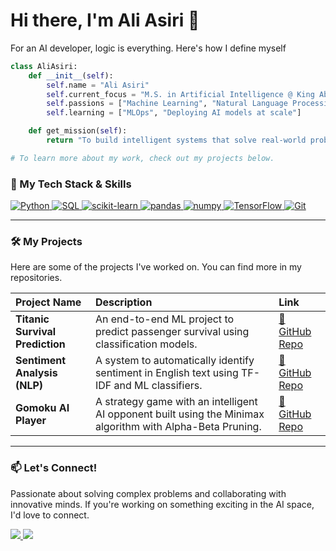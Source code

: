 # Hi there, I'm Ali Asiri 👋

For an AI developer, logic is everything. Here's how I define myself

```python
class AliAsiri:
    def __init__(self):
        self.name = "Ali Asiri"
        self.current_focus = "M.S. in Artificial Intelligence @ King Abdulaziz University"
        self.passions = ["Machine Learning", "Natural Language Processing", "Strategic Game AI"]
        self.learning = ["MLOps", "Deploying AI models at scale"]

    def get_mission(self):
        return "To build intelligent systems that solve real-world problems."

# To learn more about my work, check out my projects below.

```
### 🚀 My Tech Stack & Skills

<p align="left">
  <a href="https://www.python.org" target="_blank"> 
    <img src="https://img.shields.io/badge/Python-3776AB?style=plastic&logo=python&logoColor=white" alt="Python" />
  </a>
  <a href="https://www.mysql.com/" target="_blank">
    <img src="https://img.shields.io/badge/SQL-005C84?style=plastic&logo=mysql&logoColor=white" alt="SQL" />
  </a>
  <a href="https://scikit-learn.org/" target="_blank"> 
    <img src="https://img.shields.io/badge/scikit--learn-F7931E?style=plastic&logo=scikit-learn&logoColor=white" alt="scikit-learn" />
  </a>
  <a href="https://pandas.pydata.org/" target="_blank">
    <img src="https://img.shields.io/badge/Pandas-150458?style=plastic&logo=pandas&logoColor=white" alt="pandas" />
  </a>
   <a href="https://numpy.org/" target="_blank">
    <img src="https://img.shields.io/badge/NumPy-013243?style=plastic&logo=numpy&logoColor=white" alt="numpy" />
  </a>
  <a href="https://www.tensorflow.org" target="_blank">
    <img src="https://img.shields.io/badge/TensorFlow-FF6F00?style=plastic&logo=TensorFlow&logoColor=white" alt="TensorFlow" />
  </a>
   <a href="https://git-scm.com/" target="_blank">
    <img src="https://img.shields.io/badge/Git-F05032?style=plastic&logo=git&logoColor=white" alt="Git" />
  </a>
</p>

---

### 🛠️ My Projects

Here are some of the projects I've worked on. You can find more in my repositories.

| Project Name | Description | Link |
| :--- | :--- | :--- |
| **Titanic Survival Prediction** | An end-to-end ML project to predict passenger survival using classification models. | [🔗 GitHub Repo](https://github.com/AlAsiri-Ali/MachineLearning-TitanicSurvival) |
| **Sentiment Analysis (NLP)** | A system to automatically identify sentiment in English text using TF-IDF and ML classifiers. | [🔗 GitHub Repo](https://github.com/AlAsiri-Ali/NLP_sentiment-analysis) |
| **Gomoku AI Player** | A strategy game with an intelligent AI opponent built using the Minimax algorithm with Alpha-Beta Pruning. | [🔗 GitHub Repo](https://github.com/AlAsiri-Ali/GomokuMaster) |

---

### 📫 Let's Connect!

Passionate about solving complex problems and collaborating with innovative minds. If you're working on something exciting in the AI space, I'd love to connect.

<p align="left">
  <a href="https://www.linkedin.com/in/ali-asiri-b85038206/" target="_blank">
    <img src="https://img.shields.io/badge/LinkedIn-0077B5?style=plastic&logo=linkedin&logoColor=white" />
  </a>
  <a href="mailto:aliasiri.dev@gmail.com">
    <img src="https://img.shields.io/badge/Email-D14836?style=plastic&logo=gmail&logoColor=white" />
  </a>
</p>
